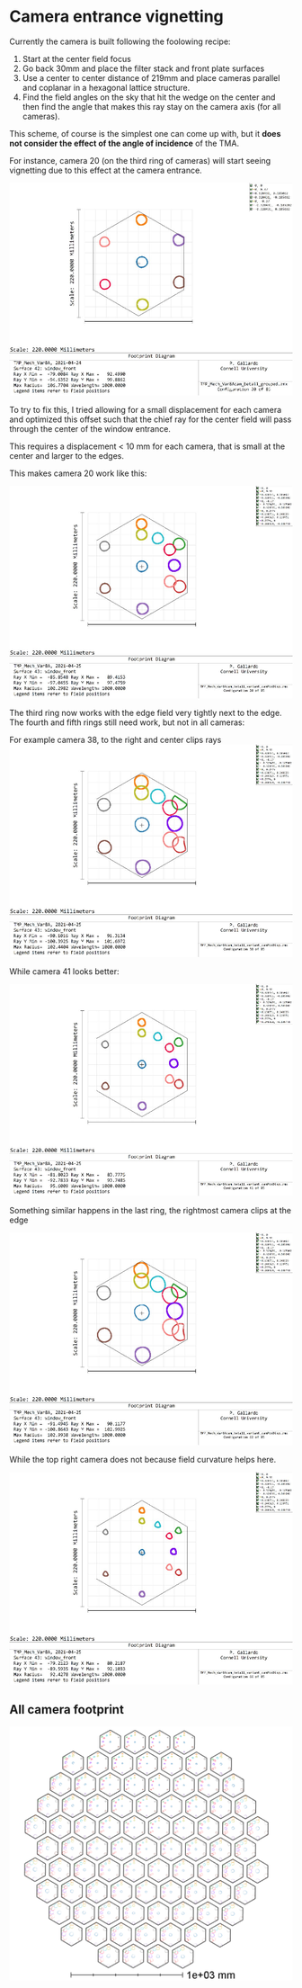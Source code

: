 # Camera entrance vignetting

Currently the camera is built following the foolowing recipe:

1. Start at the center field focus
2. Go back 30mm and place the filter stack and front plate surfaces
3. Use a center to center distance of 219mm and place cameras parallel and coplanar in a hexagonal lattice structure.
4. Find the field angles on the sky that hit the wedge on the center and then find the angle that makes this ray stay on the camera axis (for all cameras).

This scheme, of course is the simplest one can come up with, but it **does not consider the effect of the angle of incidence** of the TMA.

For instance, camera 20 (on the third ring of cameras) will start seeing vignetting due to this effect at the camera entrance.

![](../TMP_mech_var8A_beta11/Footprints/Window/footprint_cam_20.JPG)

To try to fix this, I tried allowing for a small displacement for each camera and optimized this offset such that the chief ray for the center field will pass through the center of the window entrance.

This requires a displacement < 10 mm for each camera, that is small at the center and larger to the edges.

This makes camera 20 work like this:

![](Footprints/Window/footprint_cam_20.JPG)

The third ring now works with the edge field very tightly next to the edge. The fourth and fifth rings still need work, but not in all cameras:

For example camera 38, to the right and center clips rays
![](Footprints/Window/footprint_cam_38.JPG)

While camera 41 looks better:

![](Footprints/Window/Footprint_cam_41.JPG)

Something similar happens in the last ring, the rightmost camera clips at the edge

![](Footprints/Window/Footprint_cam_62.JPG)

While the top right camera does not because field curvature helps here.

![](Footprints/Window/Footprint_cam_66.JPG)

## All camera footprint
![](Footprints/hex_windows.png)
